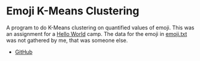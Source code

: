 # Emoji K-Means Clustering
A program to do K-Means clustering on quantified values of emoji. This was an assignment for a [Hello World](https://helloworldstudio.org) camp. The data for the emoji in [emoji.txt](https://github.com/thrilliams/emoji-kmeans/blob/master/emoji.txt) was not gathered by me, that was someone else.
- [GitHub](https://github.com/thrilliams/emoji-kmeans)